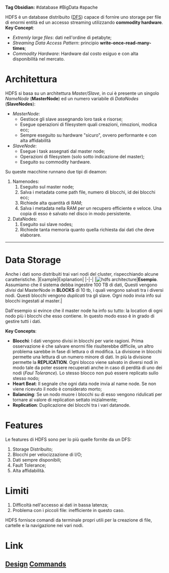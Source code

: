 **Tag Obsidian:** #database #BigData #apache 

HDFS è un database distribuito ([DFS](DistributedFileSystem.md)) capace di fornire uno storage per file di enormi entità ed un accesso streaming utilizzando **commodity hardware**.
**Key Concept**:
- *Extremly large files*: dati nell'ordine di petabyte;
- *Streaming Data Access Pattern*: principio **write-once-read-many-times**;
- *Commodity Hardware*: Hardware dal costo esiguo e con alta disponibilità nel mercato.

# Architettura
HDFS si basa su un architettura *Master/Slave*, in cui è presente un singolo *NameNode* (**MasterNode**) ed un numero variabile di *DataNodes* (**SlaveNodes**):
- *MasterNode*:
	- Gestisce gli slave assegnando loro task e risorse;
	- Esegue operazioni di filesystem quali creazioni, rimozioni, modica ecc;
	- Sempre eseguito su hardware "sicuro", ovvero performante e con alta affidabilità
- *SlaveNode*:
	- Esegue i task assegnati dal master node;
	- Operazioni di filesystem (solo sotto indicazione del master);
	- Eseguito su commodity hardware.

Su queste macchine runnano due tipi di deamon:
1. Namenodes:
	1. Eseguito sul master node;
	2. Salva i metadata come path file, numero di blocchi, id dei blocchi ecc;
	3. Richiede alta quantità di RAM;
	4. Salva i metadata nella RAM per un recupero efficiente e veloce. Una copia di esso è salvato nel disco in modo persistente.
2. DataNodes:
	1. Eseguito sui slave nodes;
	2. Richiede tanta memoria quanto quella richiesta dai dati che deve elaborare.
****
# Data Storage
Anche i dati sono distribuiti trai vari nodi del cluster, rispecchiando alcune caratteristiche.
|Example|Explanation|
|-|-|
|![hdfs architecture](hdfsArchitecture.jpg)|**Esempio**. Assumiamo che il sistema debba ingestire 100 TB di dati, Questi vengono *divisi* dal MasterNode in **BLOCKS** di 10 tb, i quali vengono salvati tra i diversi nodi. Questi blocchi vengono *duplicati* tra gli slave. Ogni nodo invia info sui blocchi ingestati al master.|

Dall'esempio si evince che il master node ha info su tutto: la location di ogni nodo più i blocchi che esso contiene. In questo modo esso è in grado di gestire tutti i dati.

**Key Concepts**:
- **Blocchi**: I dati vengono divisi in blocchi per varie ragioni. Prima osservazione è che salvare enormi file risulterebbe difficile, un altro problema sarebbe in fase di lettura o di modifica. La divisione in blocchi permette una lettura di un numero minore di dati. In più la divisione permette la **REPLICATION**. Ogni blocco viene salvato in diversi nodi in modo tale da poter essere recuperati anche in caso di perdità di uno dei nodi (*Faul Tolerance*). Lo stesso blocco non può essere replicato sullo stesso nodo;
- **Heart Beat**: Il segnale che ogni data node invia al name node. Se non viene ricevuto il nodo è considerato morto;
- **Balancing**: Se un nodo muore i blocchi su di esso vengono ridulicati per tornare al valore di replication settato inizialmente;
- **Replication**: Duplicazione dei blocchi tra i vari datanode.

# Features
Le features di HDFS sono per lo più quelle fornite da un DFS:
1. Storage Distribuito;
2. Blocchi per velocizzazione di I/O;
3. Dati sempre disponibili;
4. Fault Tolerance;
5. Alta affidabilità.

# Limiti
1. Difficoltà nell'accesso ai dati in bassa latenza;
2. Problema con i piccoli file: inefficiente in questo caso.

HDFS fornisce comandi da terminale propri utili per la creazione di file, cartelle e la navigazione nei vari nodi.

# Link
[Design](https://hadoop.apache.org/docs/r1.2.1/hdfs_design.html)
[Commands](https://hadoop.apache.org/docs/stable/hadoop-project-dist/hadoop-hdfs/HDFSCommands.html)
---
